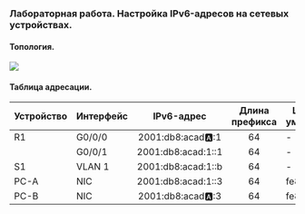 ### Лабораторная работа. Настройка IPv6-адресов на сетевых устройствах.

#### Топология.

![](https://sun9-west.userapi.com/sun9-2/s/v1/ig2/-p5TpNTRQcQKubHbOglfqsGdqELAjdZq60bTgNfs8W1he9obP99WyA-4bJqWM_88zP5LZFNEyn6uz-afmvu-L5aV.jpg?size=823x129&quality=96&type=album)

#### Таблица адресации.

| Устройство | Интерфейс |     IPv6-адрес     | Длина префикса | Шлюз по умолчанию |
|------------|-----------|:------------------:|:--------------:|-------------------|
| R1         | G0/0/0    | 2001:db8:acad:a::1 | 64             | -                 |
|            | G0/0/1    | 2001:db8:acad:1::1 | 64             | -                 |
| S1         | VLAN 1    | 2001:db8:acad:1::b | 64             | -                 |
| PC-A       | NIC       | 2001:db8:acad:1::3 | 64             | fe80::1           |
| PC-B       | NIC       | 2001:db8:acad:a::3 | 64             | fe80::1           |
